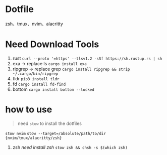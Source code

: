 # Dotfile

zsh、tmux、nvim、alacritty

# Need Download Tools
1. rust
`curl --proto '=https' --tlsv1.2 -sSf https://sh.rustup.rs | sh`
2. exa -> replace ls
`cargo install exa`
3. ripgrep -> replace grep
`cargo install ripgrep && strip ~/.cargo/bin/ripgrep`
4. tldr 
`pip3 install tldr`
5. fd
`cargo install fd-find`
6. bottom
`cargo install bottom --locked`

# how to use
> need `stow` to install the dotfiles

`stow nvim`
`stow --target=/absolute/path/to/dir {nvim/tmux/alacritty/zsh}`

1. zsh
*need install zsh*
`stow zsh && chsh -s $(which zsh)`
